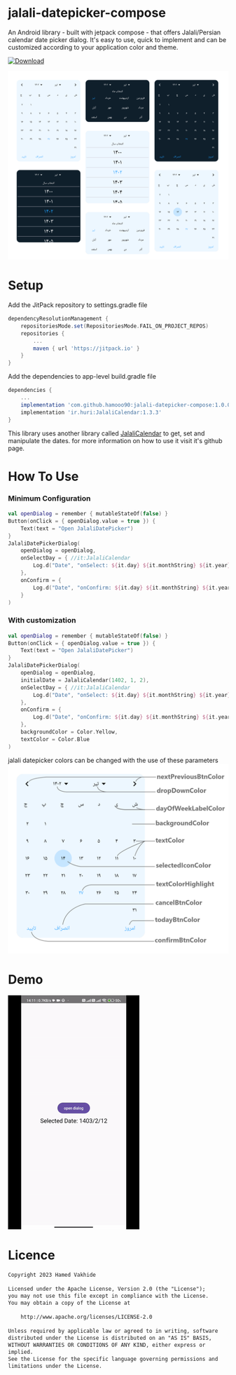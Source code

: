 # jalali-datepicker-compose
An Android library - built with jetpack compose - that offers Jalali/Persian calendar date picker dialog.
It's easy to use, quick to implement and can be customized according to your application color and theme.

[![Download](https://img.shields.io/jitpack/version/com.github.hamooo90/jalali-datepicker-compose)](https://jitpack.io/#hamooo90/jalali-datepicker-compose)

<img src="screenshot.png" alt="Library Image">

# Setup
Add the JitPack repository to settings.gradle file
```gradle
dependencyResolutionManagement {
    repositoriesMode.set(RepositoriesMode.FAIL_ON_PROJECT_REPOS)
    repositories {
        ...      
        maven { url 'https://jitpack.io' }
    }
}
```

Add the dependencies to app-level build.gradle file
```gradle
dependencies {
    ...
    implementation 'com.github.hamooo90:jalali-datepicker-compose:1.0.0'
    implementation 'ir.huri:JalaliCalendar:1.3.3'
}
```
This library uses another library called [JalaliCalendar](https://github.com/razeghi71/JalaliCalendar/tree/master "by razeghi71") to get, set and manipulate the dates. for more information on how to use it visit it's github page.

# How To Use

### Minimum Configuration
```kotlin
val openDialog = remember { mutableStateOf(false) }
Button(onClick = { openDialog.value = true }) {
    Text(text = "Open JalaliDatePicker")
}
JalaliDatePickerDialog(
    openDialog = openDialog,
    onSelectDay = { //it:JalaliCalendar
        Log.d("Date", "onSelect: ${it.day} ${it.monthString} ${it.year}")
    },
    onConfirm = {
        Log.d("Date", "onConfirm: ${it.day} ${it.monthString} ${it.year}")
    }
)
```

### With customization
```kotlin
val openDialog = remember { mutableStateOf(false) }
Button(onClick = { openDialog.value = true }) {
    Text(text = "Open JalaliDatePicker")
}
JalaliDatePickerDialog(
    openDialog = openDialog,
    initialDate = JalaliCalendar(1402, 1, 2),
    onSelectDay = { //it:JalaliCalendar
        Log.d("Date", "onSelect: ${it.day} ${it.monthString} ${it.year}")
    },
    onConfirm = {
        Log.d("Date", "onConfirm: ${it.day} ${it.monthString} ${it.year}")
    },
    backgroundColor = Color.Yellow,
    textColor = Color.Blue
)
```

jalali datepicker colors can be changed with the use of these parameters
<img src="customization.png" alt="colors">

# Demo
<img src="gif.gif" width="300" />

# Licence

    Copyright 2023 Hamed Vakhide
    
    Licensed under the Apache License, Version 2.0 (the "License");
    you may not use this file except in compliance with the License.
    You may obtain a copy of the License at
    
        http://www.apache.org/licenses/LICENSE-2.0
    
    Unless required by applicable law or agreed to in writing, software
    distributed under the License is distributed on an "AS IS" BASIS,
    WITHOUT WARRANTIES OR CONDITIONS OF ANY KIND, either express or implied.
    See the License for the specific language governing permissions and
    limitations under the License.
